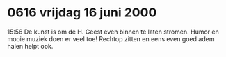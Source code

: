 # 0616 vrijdag 16 juni 2000
15:56	De kunst is om de H. Geest even binnen te laten stromen. Humor en mooie muziek doen er veel toe! Rechtop zitten en eens even goed adem halen helpt ook.
